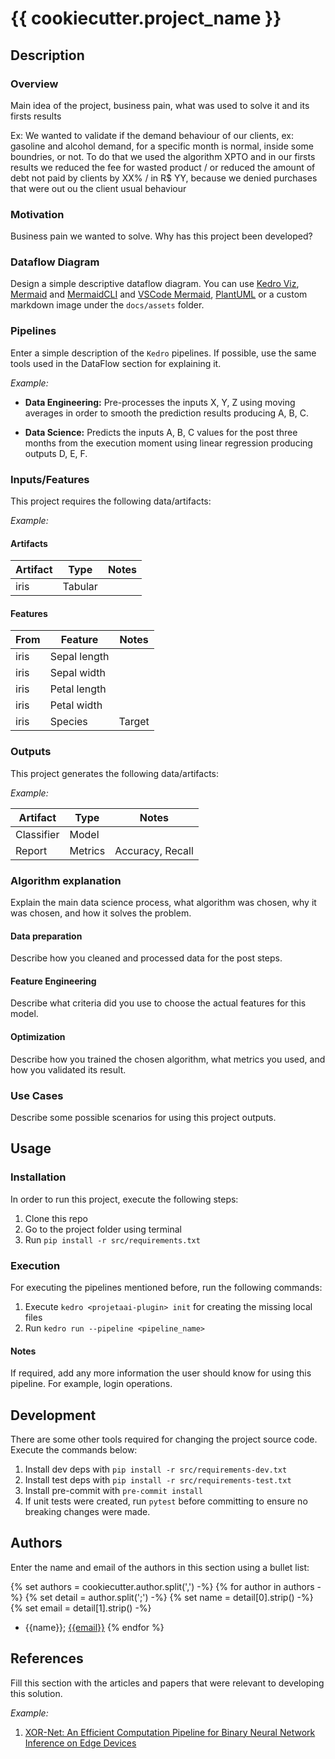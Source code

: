 # {{ cookiecutter.project_name }}

## Description

### Overview

Main idea of the project, business pain, what was used to solve it and its firsts results

Ex: We wanted to validate if the demand behaviour of our clients, ex: gasoline and alcohol demand, for a specific month is normal, inside some boundries, or not. To do that we used the algorithm XPTO and in our firsts results we reduced the fee for wasted product / or reduced the amount of debt not paid by clients by XX% / in R$ YY, because we denied purchases that were out ou the client usual behaviour

### Motivation

Business pain we wanted to solve. Why has this project been developed?

### Dataflow Diagram

Design a simple descriptive dataflow diagram. You can use [Kedro Viz](https://github.com/kedro-org/kedro-viz), [Mermaid](https://mermaid-js.github.io/mermaid/#/) and [MermaidCLI](https://github.com/mermaid-js/mermaid-cli#transform-a-markdown-file-with-mermaid-diagrams) and [VSCode Mermaid](https://marketplace.visualstudio.com/items?itemName=bierner.markdown-mermaid), [PlantUML](https://plantuml.com/) or a custom markdown image under the `docs/assets` folder.

### Pipelines

Enter a simple description of the `Kedro` pipelines. If possible, use the same tools used in the DataFlow section for explaining it.

_Example:_

* **Data Engineering:** Pre-processes the inputs X, Y, Z using moving averages in order to smooth the prediction results producing A, B, C.

* **Data Science:** Predicts the inputs A, B, C values for the post three months from the execution moment using linear regression producing outputs D, E, F. 

### Inputs/Features

This project requires the following data/artifacts:

_Example:_

#### Artifacts

| Artifact | Type    | Notes  |
| -------- | ------- | ------ |
| iris     | Tabular |        |

#### Features

| From     | Feature      | Notes  |
| -------- | ------------ | ------ |
| iris     | Sepal length |        |
| iris     | Sepal width  |        |
| iris     | Petal length |        |
| iris     | Petal width  |        |
| iris     | Species      | Target |

### Outputs

This project generates the following data/artifacts:

_Example:_

| Artifact   | Type    | Notes            |
| --------   | ------- | ---------------- |
| Classifier | Model   |                  |
| Report     | Metrics | Accuracy, Recall |

### Algorithm explanation

Explain the main data science process, what algorithm was chosen, why it was chosen, and how it solves the problem.

#### Data preparation

Describe how you cleaned and processed data for the post steps.

#### Feature Engineering

Describe what criteria did you use to choose the actual features for this model.

#### Optimization

Describe how you trained the chosen algorithm, what metrics you used, and how you validated its result.

### Use Cases

Describe some possible scenarios for using this project outputs.

## Usage

### Installation

In order to run this project, execute the following steps:

1. Clone this repo
2. Go to the project folder using terminal
3. Run `pip install -r src/requirements.txt`

### Execution

For executing the pipelines mentioned before, run the following commands:

1. Execute `kedro <projetaai-plugin> init` for creating the missing local files
2. Run `kedro run --pipeline <pipeline_name>`

#### Notes

If required, add any more information the user should know for using this pipeline. For example, login operations.

## Development

There are some other tools required for changing the project source code. Execute the commands below:

1. Install dev deps with `pip install -r src/requirements-dev.txt`
2. Install test deps with `pip install -r src/requirements-test.txt`
3. Install pre-commit with `pre-commit install`
4. If unit tests were created, run `pytest` before committing to ensure no breaking changes were made.

## Authors

Enter the name and email of the authors in this section using a bullet list:

{% set authors = cookiecutter.author.split(',') -%}
{% for author in authors -%}
{% set detail = author.split(';') -%}
{% set name = detail[0].strip() -%}
{% set email = detail[1].strip() -%}
* {{name}}; [{{email}}](mailto:{{email}})
{% endfor %}
## References

Fill this section with the articles and papers that were relevant to developing this solution.

_Example:_

1. [XOR-Net: An Efficient Computation Pipeline for Binary Neural Network
Inference on Edge Devices](https://cmu-odml.github.io/papers/XOR-Net_An_Efficient_Computation_Pipeline_for_Binary_Neural_Network_Inference_on_Edge_Devices.pdf)

